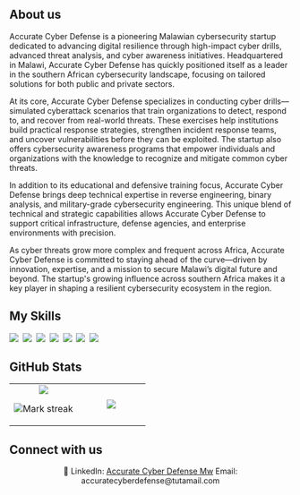 ## About us

Accurate Cyber Defense is a pioneering Malawian cybersecurity startup dedicated to advancing digital resilience through high-impact cyber drills, advanced threat analysis, and cyber awareness initiatives. Headquartered in Malawi, Accurate Cyber Defense has quickly positioned itself as a leader in the southern African cybersecurity landscape, focusing on tailored solutions for both public and private sectors.

At its core, Accurate Cyber Defense specializes in conducting cyber drills—simulated cyberattack scenarios that train organizations to detect, respond to, and recover from real-world threats. These exercises help institutions build practical response strategies, strengthen incident response teams, and uncover vulnerabilities before they can be exploited. The startup also offers cybersecurity awareness programs that empower individuals and organizations with the knowledge to recognize and mitigate common cyber threats.

In addition to its educational and defensive training focus, Accurate Cyber Defense brings deep technical expertise in reverse engineering, binary analysis, and military-grade cybersecurity engineering. This unique blend of technical and strategic capabilities allows Accurate Cyber Defense to support critical infrastructure, defense agencies, and enterprise environments with precision.

As cyber threats grow more complex and frequent across Africa, Accurate Cyber Defense is committed to staying ahead of the curve—driven by innovation, expertise, and a mission to secure Malawi’s digital future and beyond. The startup's growing influence across southern Africa makes it a key player in shaping a resilient cybersecurity ecosystem in the region.

## My Skills

<img src="https://img.shields.io/badge/Bash-4EAA25?logo=gnubash&logoColor=fff"> 
<img src="https://img.shields.io/badge/C++-%2300599C.svg?logo=c%2B%2B&logoColor=white"> 
<img src="https://img.shields.io/badge/Elm-1293D8?logo=elm&logoColor=fff"> 
<img src="https://img.shields.io/badge/Java-%23ED8B00.svg?logo=openjdk&logoColor=white"> 
<img src="https://img.shields.io/badge/JavaScript-F7DF1E?logo=javascript&logoColor=000"> 
<img src="https://img.shields.io/badge/JSON-000?logo=json&logoColor=fff"> 
<img src="https://img.shields.io/badge/Python-3776AB?logo=python&logoColor=fff"> 

## GitHub Stats

<table><tbody><tr border="none"><td width="50%" align="center">
<img align="center" src="https://readme-stats-fork-mauve.vercel.app/api/?username=Accurate-Cyber-Defense&theme=dark&show_icons=true&count_private=true">

<img alt="Mark streak" src="https://github-readme-streak-stats-five-roan.vercel.app?user=Accurate-Cyber-Defense&theme=dark"></td><td width="50%" align="center">
<img align="center" src="https://readme-stats-fork-mauve.vercel.app/api/top-langs/?username=Accurate-Cyber-Defense&theme=dark&hide_border=false&no-bg=true&no-frame=true&langs_count=6"></td></tr></tbody></table>

## Connect with us

<p align="center">🔗 LinkedIn: <a href="https://www.linkedin.com/in/ian-carter-kulani-913679255/" target="_blank">Accurate Cyber Defense Mw</a> Email: accuratecyberdefense@tutamail.com</p>
